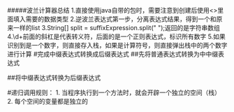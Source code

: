 #####波兰计算器总结
    1.直接使用java自带的包时，需要注意到创建后使用<>里面填入需要的数据类型
    2.逆波兰表达式第一步，分离表达式结果，得到一个和原来一样的list
    3.String[] split = suffixExpression.split(" ");返回的是字符串数组
    4.\\d+前面的斜杠是代表转义符，后面的是一个正则表达式，标识所有数字
    5.如果识别到是一个数字，则直接存入栈，如果是计算符号，则直接弹出栈中的两个数字进行计算
#完成中缀表达式转换成后缀表达式
##先将普通表达式转换为中中缀表达式
    
##将中缀表达式转换为后缀表达式

#递归调用规则：
    1. 当程序执行到一个方法时，就会开辟一个独立的空间（栈）
    2. 每个空间的变量都是独立的
